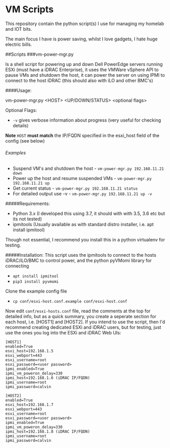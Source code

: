 # VM Scripts

This repository contain the python script(s) I use for managing my homelab and IOT bits. 

The main focus I have is power saving, whilst I love gadgets, I hate huge electric bills. 

##Scripts
###vm-power-mgr.py

Is a shell script for powering up and down Dell PowerEdge servers running ESXi (must have a iDRAC Enterprise), it 
uses the VMWare vSphere API to pause VMs and shutdown the host, it can power the server on using IPMI to connect to the 
host iDRAC (this should also with iLO and other BMC's)


####Usage:

vm-power-mgr.py \<HOST\> \<UP/DOWN/STATUS> \<optional flags\>

Optional Flags:
* `-v` gives verbose information about  progress (very useful for checking details) 

**Note** `HOST` **must match** the IP/FQDN specified in the esxi_host field of the config (see below)

###### Examples
* Suspend VM's and shutdown the host - `vm-power-mgr.py 192.168.11.21 down`
* Power up the host and resume suspended VMs - `vm-power-mgr.py 192.168.11.21 up`
* Get current status - `vm-power-mgr.py 192.168.11.21 status`
* For detailed output use -v - `vm-power-mgr.py 192.168.11.21 up -v` 

#####Requirements:

* Python 3.x (I developed this using 3.7, it should with with 3.5, 3.6 etc but its not tested)
* ipmitools (Usually available as with standard distro installer, i.e. apt install ipmitool)

Though not essential, I recommend you install this in a python virtualenv for testing.

#####Installation:
This script uses the ipmitools to connect to the hosts iDRAC/iLO/BMC to control power, 
and the python pyVMomi library for connecting
* `apt install ipmitool`
* `pip3 install pyvmomi`

Clone the example config file

* `cp conf/esxi-host.conf.example conf/esxi-host.conf`

Now edit `conf/esxi-hosts.conf` file, read the comments at the top for detailed info, but as a quick 
summary, you create a seperate section for each host, i.e. [HOST1] and [HOST2]. If you intend to use
the script, then I'd recommend creating dedicated ESXi and iDRAC users, but for testing, just use the ones you 
log into the ESXi and iDRAC Web UIs:


```
[HOST1]
enabled=True
esxi_host=192.168.1.5
esxi_webport=443
esxi_username=root
esxi_password=<user password>
ipmi_enabled=True
ipmi_vm_poweron_delay=330
ipmi_host=192.168.1.6 (iDRAC IP/FQDN)
ipmi_username=root
ipmi_password=calvin

[HOST2]
enabled=True
esxi_host=192.168.1.7
esxi_webport=443
esxi_username=root
esxi_password=<user password>
ipmi_enabled=True
ipmi_vm_poweron_delay=330
ipmi_host=192.168.1.8 (iDRAC IP/FQDN)
ipmi_username=root
ipmi_password=calvin
```



